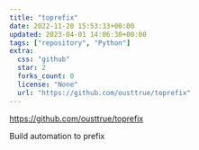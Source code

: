 ```yaml
---
title: "toprefix"
date: 2022-11-20 15:53:33+00:00
updated: 2023-04-01 14:06:30+00:00
tags: ["repository", "Python"]
extra:
  css: "github"
  star: 2
  forks_count: 0
  license: "None"
  url: "https://github.com/ousttrue/toprefix"
---
```


<https://github.com/ousttrue/toprefix>

Build automation to prefix
